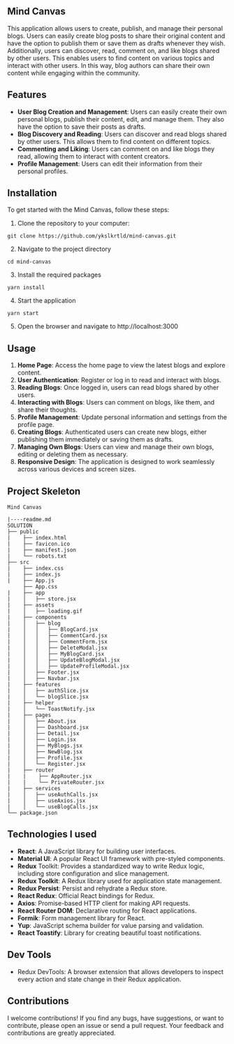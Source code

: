 ## Mind Canvas

This application allows users to create, publish, and manage their personal blogs. Users can easily create blog posts to share their original content and have the option to publish them or save them as drafts whenever they wish. Additionally, users can discover, read, comment on, and like blogs shared by other users. This enables users to find content on various topics and interact with other users. In this way, blog authors can share their own content while engaging within the community.


## Features

- **User Blog Creation and Management**: Users can easily create their own personal blogs, publish their content, edit, and manage them. They also have the option to save their posts as drafts.
- **Blog Discovery and Reading**: Users can discover and read blogs shared by other users. This allows them to find content on different topics.
- **Commenting and Liking**: Users can comment on and like blogs they read, allowing them to interact with content creators.
- **Profile Management**: Users can edit their information from their personal profiles.

## Installation

To get started with the Mind Canvas, follow these steps:

1. Clone the repository to your computer:

```
git clone https://github.com/ykslkrtld/mind-canvas.git

```

2. Navigate to the project directory

```
cd mind-canvas
```

3. Install the required packages

```
yarn install
```

4. Start the application

```
yarn start
```

5. Open the browser and navigate to http://localhost:3000

## Usage

1. **Home Page**: Access the home page to view the latest blogs and explore content.
2. **User Authentication**: Register or log in to read and interact with blogs.
3. **Reading Blogs**: Once logged in, users can read blogs shared by other users.
4. **Interacting with Blogs**: Users can comment on blogs, like them, and share their thoughts.
5. **Profile Management**: Update personal information and settings from the profile page.
6. **Creating Blogs**: Authenticated users can create new blogs, either publishing them immediately or saving them as drafts.
7. **Managing Own Blogs**: Users can view and manage their own blogs, editing or deleting them as necessary.
8. **Responsive Design**: The application is designed to work seamlessly across various devices and screen sizes.

## Project Skeleton

```
Mind Canvas

|----readme.md
SOLUTION
├── public
|    ├── index.html
|    ├── favicon.ico
|    ├── manifest.json
|    └── robots.txt
├── src
|    ├── index.css
|    ├── index.js
|    ├── App.js
     ├── App.css
|    ├── app
|    │   ├── store.jsx
|    ├── assets
|    │   ├── loading.gif
|    ├── components
|    │   ├── blog
|    │   │   ├── BlogCard.jsx
|    │   │   ├── CommentCard.jsx
|    │   │   ├── CommentForm.jsx
|    │   │   ├── DeleteModal.jsx
|    │   │   ├── MyBlogCard.jsx
|    │   │   ├── UpdateBlogModal.jsx
|    │   │   ├── UpdateProfileModal.jsx
|    │   ├── Footer.jsx
|    │   ├── Navbar.jsx
|    ├── features
|    │   ├── authSlice.jsx
|    │   └── blogSlice.jsx
|    ├── helper
|    │   └── ToastNotify.jsx
|    ├── pages
|    │   ├── About.jsx
|    │   ├── Dashboard.jsx
|    │   ├── Detail.jsx
|    │   ├── Login.jsx
|    │   ├── MyBlogs.jsx
|    │   ├── NewBlog.jsx
|    │   ├── Profile.jsx
|    │   └── Register.jsx
|    ├── router
|    |    ├── AppRouter.jsx
|    |    └── PrivateRouter.jsx
|    ├── services
|    │   ├── useAuthCalls.jsx
|    │   ├── useAxios.jsx
|    │   └── useBlogCalls.jsx
└── package.json
```

## Technologies I used

- **React**: A JavaScript library for building user interfaces.
- **Material UI**: A popular React UI framework with pre-styled components.
- **Redux** Toolkit: Provides a standardized way to write Redux logic, including store configuration and slice management.
- **Redux Toolkit**: A Redux library used for application state management.
- **Redux Persist**: Persist and rehydrate a Redux store.
- **React Redux**: Official React bindings for Redux.
- **Axios**: Promise-based HTTP client for making API requests.
- **React Router DOM**: Declarative routing for React applications.
- **Formik**: Form management library for React.
- **Yup**: JavaScript schema builder for value parsing and validation.
- **React Toastify**: Library for creating beautiful toast notifications.

## Dev Tools

- Redux DevTools: A browser extension that allows developers to inspect every action and state change in their Redux application.

## Contributions

I welcome contributions! If you find any bugs, have suggestions, or want to contribute, please open an issue or send a pull request. Your feedback and contributions are greatly appreciated.
